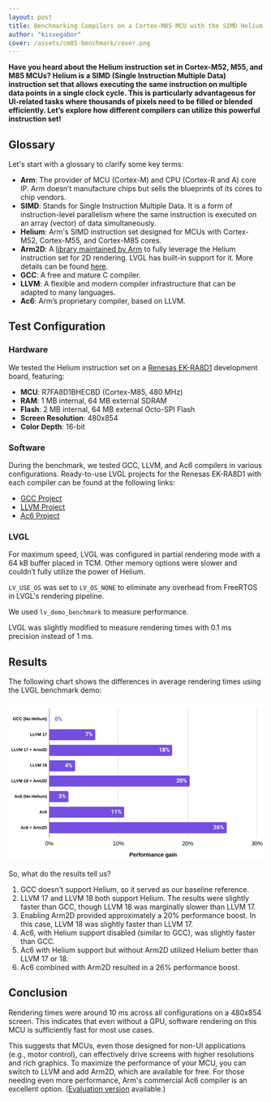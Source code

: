 ```yaml
---
layout: post  
title: Benchmarking Compilers on a Cortex-M85 MCU with the SIMD Helium Instruction Set  
author: "kisvegabor"  
cover: /assets/cm85-benchmark/cover.png
---
```


**Have you heard about the Helium instruction set in Cortex-M52, M55, and M85 MCUs? Helium is a SIMD (Single Instruction Multiple Data) instruction set that allows executing the same instruction on multiple data points in a single clock cycle. This is particularly advantageous for UI-related tasks where thousands of pixels need to be filled or blended efficiently. Let’s explore how different compilers can utilize this powerful instruction set!**

## Glossary

Let's start with a glossary to clarify some key terms:

- **Arm**: The provider of MCU (Cortex-M) and CPU (Cortex-R and A) core IP. Arm doesn’t manufacture chips but sells the blueprints of its cores to chip vendors.
- **SIMD**: Stands for Single Instruction Multiple Data. It is a form of instruction-level parallelism where the same instruction is executed on an array (vector) of data simultaneously.
- **Helium**: Arm's SIMD instruction set designed for MCUs with Cortex-M52, Cortex-M55, and Cortex-M85 cores.
- **Arm2D**: A [library maintained by Arm](https://github.com/ARM-software/Arm-2D) to fully leverage the Helium instruction set for 2D rendering. LVGL has built-in support for it. More details can be found [here](https://docs.lvgl.io/master/integration/chip/arm.html).
- **GCC**: A free and mature C compiler.
- **LLVM**: A flexible and modern compiler infrastructure that can be adapted to many languages.
- **Ac6**: Arm’s proprietary compiler, based on LLVM.

## Test Configuration

### Hardware

We tested the Helium instruction set on a [Renesas EK-RA8D1](https://www.renesas.com/us/en/products/microcontrollers-microprocessors/ra-cortex-m-mcus/ek-ra8d1-evaluation-kit-ra8d1-mcu-group) development board, featuring:
- **MCU**: R7FA8D1BHECBD (Cortex-M85, 480 MHz)
- **RAM**: 1 MB internal, 64 MB external SDRAM
- **Flash**: 2 MB internal, 64 MB external Octo-SPI Flash
- **Screen Resolution**: 480x854
- **Color Depth**: 16-bit

### Software

During the benchmark, we tested GCC, LLVM, and Ac6 compilers in various configurations. Ready-to-use LVGL projects for the Renesas EK-RA8D1 with each compiler can be found at the following links:
- [GCC Project](https://github.com/lvgl/lv_port_renesas_ek-ra8d1_gcc)
- [LLVM Project](https://github.com/lvgl/lv_port_renesas_ek-ra8d1_llvm)
- [Ac6 Project](https://github.com/lvgl/lv_port_renesas_ek-ra8d1_ac6)

### LVGL

For maximum speed, LVGL was configured in partial rendering mode with a 64 kB buffer placed in TCM. Other memory options were slower and couldn’t fully utilize the power of Helium.

`LV_USE_OS` was set to `LV_OS_NONE` to eliminate any overhead from FreeRTOS in LVGL's rendering pipeline.

We used `lv_demo_benchmark` to measure performance.

LVGL was slightly modified to measure rendering times with 0.1 ms precision instead of 1 ms.

## Results

The following chart shows the differences in average rendering times using the LVGL benchmark demo:

![Benchmark results in various configurations](/assets/cm85-benchmark/chart.png)

So, what do the results tell us?

1. GCC doesn't support Helium, so it served as our baseline reference.
2. LLVM 17 and LLVM 18 both support Helium. The results were slightly faster than GCC, though LLVM 18 was marginally slower than LLVM 17.
3. Enabling Arm2D provided approximately a 20% performance boost. In this case, LLVM 18 was slightly faster than LLVM 17.
4. Ac6, with Helium support disabled (similar to GCC), was slightly faster than GCC.
5. Ac6 with Helium support but without Arm2D utilized Helium better than LLVM 17 or 18.
6. Ac6 combined with Arm2D resulted in a 26% performance boost.

## Conclusion

Rendering times were around 10 ms across all configurations on a 480x854 screen. This indicates that even without a GPU, software rendering on this MCU is sufficiently fast for most use cases.

This suggests that MCUs, even those designed for non-UI applications (e.g., motor control), can effectively drive screens with higher resolutions and rich graphics. To maximize the performance of your MCU, you can switch to LLVM and add Arm2D, which are available for free. For those needing even more performance, Arm's commercial Ac6 compiler is an excellent option. ([Evaluation version](https://docs.lvgl.io/master/integration/chip/arm.html#getting-started-with-ac6) available.)

